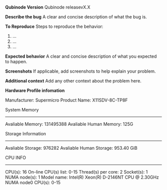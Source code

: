 <replace this with tille of the issue>

**Qubinode Version**
Qubinode releasevX.X

**Describe the bug**
A clear and concise description of what the bug is.

**To Reproduce**
Steps to reproduce the behavior:
1. ...
2. ...
3. ...

**Expected behavior**
A clear and concise description of what you expected to happen.

**Screenshots**
If applicable, add screenshots to help explain your problem.

**Additional context**
Add any other context about the problem here.

**Hardware Profile infomation**

Manufacturer: Supermicro
Product Name: X11SDV-8C-TP8F

System Memory
*************
Avaliable Memory: 131495388
Avaliable Human Memory: 125G

Storage Information
*******************
Avaliable Storage: 976282
Avaliable Human Storage: 953.40 GiB

CPU INFO
***************
CPU(s):                16
On-line CPU(s) list:   0-15
Thread(s) per core:    2
Socket(s):             1
NUMA node(s):          1
Model name:            Intel(R) Xeon(R) D-2146NT CPU @ 2.30GHz
NUMA node0 CPU(s):     0-15
